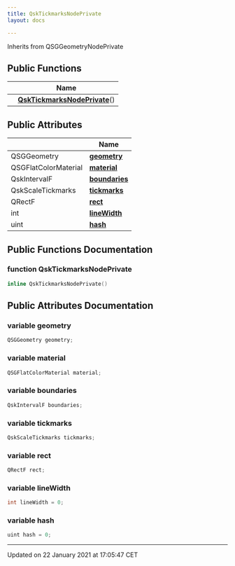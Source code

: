 ```yaml
---
title: QskTickmarksNodePrivate
layout: docs

---
```





Inherits from QSGGeometryNodePrivate

## Public Functions

|                | Name           |
| -------------- | -------------- |
| | **[QskTickmarksNodePrivate](/docs/classes/class_qsk_tickmarks_node_private/#function-qsktickmarksnodeprivate)**() |

## Public Attributes

|                | Name           |
| -------------- | -------------- |
| QSGGeometry | **[geometry](/docs/classes/class_qsk_tickmarks_node_private/#variable-geometry)**  |
| QSGFlatColorMaterial | **[material](/docs/classes/class_qsk_tickmarks_node_private/#variable-material)**  |
| QskIntervalF | **[boundaries](/docs/classes/class_qsk_tickmarks_node_private/#variable-boundaries)**  |
| QskScaleTickmarks | **[tickmarks](/docs/classes/class_qsk_tickmarks_node_private/#variable-tickmarks)**  |
| QRectF | **[rect](/docs/classes/class_qsk_tickmarks_node_private/#variable-rect)**  |
| int | **[lineWidth](/docs/classes/class_qsk_tickmarks_node_private/#variable-linewidth)**  |
| uint | **[hash](/docs/classes/class_qsk_tickmarks_node_private/#variable-hash)**  |

## Public Functions Documentation

### function QskTickmarksNodePrivate

```cpp
inline QskTickmarksNodePrivate()
```


## Public Attributes Documentation

### variable geometry

```cpp
QSGGeometry geometry;
```


### variable material

```cpp
QSGFlatColorMaterial material;
```


### variable boundaries

```cpp
QskIntervalF boundaries;
```


### variable tickmarks

```cpp
QskScaleTickmarks tickmarks;
```


### variable rect

```cpp
QRectF rect;
```


### variable lineWidth

```cpp
int lineWidth = 0;
```


### variable hash

```cpp
uint hash = 0;
```


-------------------------------

Updated on 22 January 2021 at 17:05:47 CET